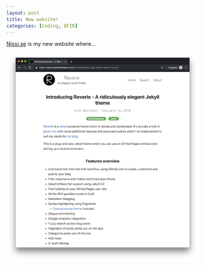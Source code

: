 ```yaml
---
layout: post
title: New website!
categories: [Coding, DFIR]
---
```


[Nissi.se](https://www.nissi.se) is my new website where...

![](/images/reverie-demo.png)
